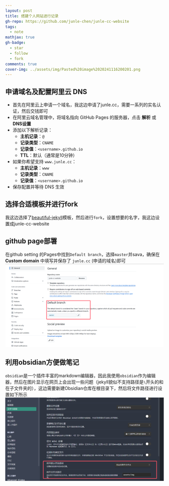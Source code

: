 ```yaml
---
layout: post
title: 搭建个人网站进行记录
gh-repo: https://github.com/junle-chen/junle-cc-website
tags:
  - note
mathjax: true
gh-badge:
  - star
  - follow
  - fork
comments: true
cover-img: ../assets/img/Pasted%20image%2020241116200201.png
---
```


## 申请域名及配置阿里云 DNS

- 首先在阿里云上申请一个域名，我这边申请了junle.cc，需要一系列的实名认证，然后交钱即可
- 在阿里云域名管理中，将域名指向 GitHub Pages 的服务器，点击 **解析** 或 **DNS设置**
- 添加以下解析记录：
  - **主机记录**：`@`
  - **记录类型**：`CNAME`
  - **记录值**：`<username>.github.io`
  - **TTL**：默认（通常是10分钟）
- 如果你希望支持 `www.junle.cc`：
    - **主机记录**：`www`
    - **记录类型**：`CNAME`
    - **记录值**：`<username>.github.io`
- 保存配置并等待 DNS 生效

## 选择合适模板并进行fork
我这边选择了[beautiful-jekyll](https://github.com/daattali/beautiful-jekyll)模板，然后进行`fork`，设置想要的名字，我这边设置成junle-cc-website

## github page部署
在github setting 的Pages中找到`Default branch`，选择`master`并sava，确保在 **Custom domain** 中填写并保存了 `junle.cc` (申请的域名)即可
![](../assets/img/ee2c4a3e0ac92d12c8546da4f097a4af.png)

## 利用obsidian方便做笔记
`obsidian`是一个插件丰富的markdown编辑器，因此我使用`obsidian`作为编辑器，然后在图片显示在网页上会出现一些问题（jekyll貌似不支持路径是`\`开头的和在子文件夹的），这边需要新建Obsidian仓库在根目录下，然后将文件路径进行设置如下所示
![](../assets/img/77c3b6bf6693cae4f1846817407b573d.png)
